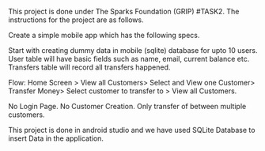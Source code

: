This project is done under The Sparks Foundation (GRIP) #TASK2. The instructions for the project are as follows.

Create a simple mobile app which has the following specs.

Start with creating dummy data in mobile (sqlite) database for upto 10 users. User table will have basic fields such as name, email, current balance etc. Transfers table will record all transfers happened.

Flow: Home Screen > View all Customers> Select and View one Customer> Transfer Money> Select customer to transfer to > View all Customers.

No Login Page. No Customer Creation. Only transfer of between multiple customers.

This project is done in android studio and we have used SQLite Database to insert Data in the application.
